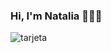 ### Hi, I'm Natalia 👋👩‍💻
![tarjeta](https://user-images.githubusercontent.com/113109206/235138888-82446625-0ca8-42e9-8ed6-c6a40921daed.png)
<!--
**Nataliacb18/nataliacb18** is a ✨ _special_ ✨ repository because its `README.md` (this file) appears on your GitHub profile.

Here are some ideas to get you started:

- 🔭 I’m currently working on ...
- 🌱 I’m currently learning ...
- 👯 I’m looking to collaborate on ...
- 🤔 I’m looking for help with ...
- 💬 Ask me about ...
- 📫 How to reach me: ...
- 😄 Pronouns: ...
- ⚡ Fun fact: ...
-->

